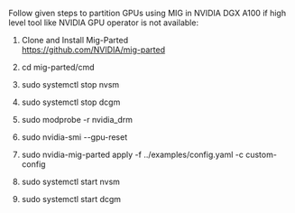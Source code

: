Follow given steps to partition GPUs using MIG in NVIDIA DGX A100 if high level tool like NVIDIA GPU operator is not available:


1. Clone and Install Mig-Parted <br>https://github.com/NVIDIA/mig-parted


2. cd mig-parted/cmd


3. sudo systemctl stop nvsm


4. sudo systemctl stop dcgm


5. sudo modprobe -r nvidia_drm


6. sudo nvidia-smi --gpu-reset


7. sudo nvidia-mig-parted apply -f ../examples/config.yaml -c custom-config


8. sudo systemctl start nvsm


9. sudo systemctl start dcgm



